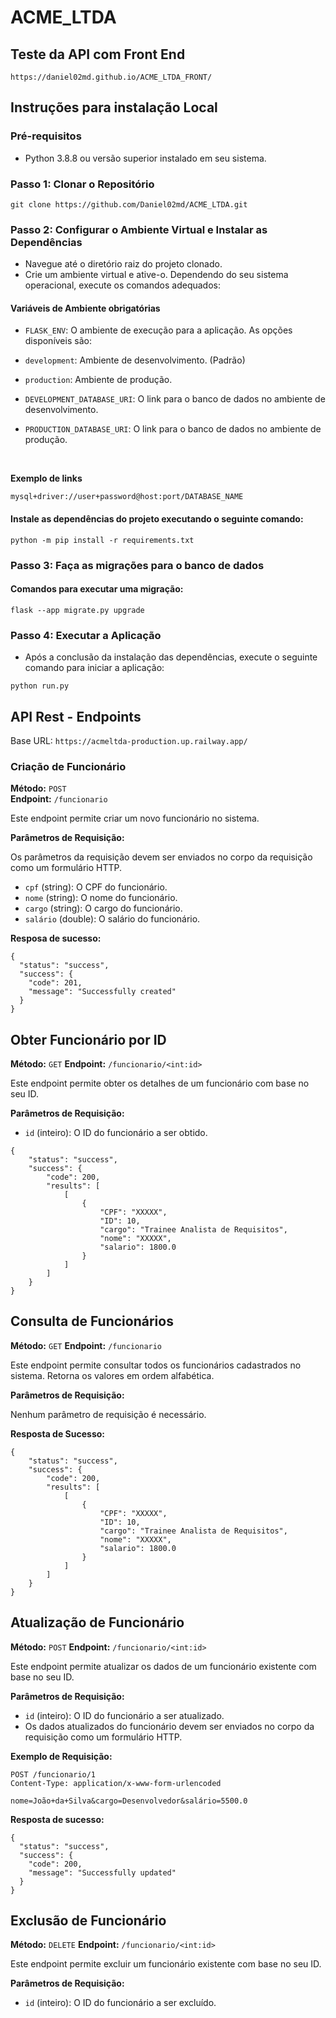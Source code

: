 # ACME_LTDA
## Teste da API com Front End
```
https://daniel02md.github.io/ACME_LTDA_FRONT/
```

## Instruções para instalação Local

### Pré-requisitos

-  Python 3.8.8 ou versão superior instalado em seu sistema.


### Passo 1: Clonar o Repositório
```
git clone https://github.com/Daniel02md/ACME_LTDA.git
```

### Passo 2: Configurar o Ambiente Virtual e Instalar as Dependências

- Navegue até o diretório raiz do projeto clonado.
- Crie um ambiente virtual e ative-o. Dependendo do seu sistema operacional, execute os comandos adequados:

#### Variáveis de Ambiente obrigatórias

- `FLASK_ENV`: O ambiente de execução para a aplicação. As opções disponíveis são:

- `development`: Ambiente de desenvolvimento. (Padrão)
- `production`: Ambiente de produção. 
- `DEVELOPMENT_DATABASE_URI`: O link para o banco de dados no ambiente de desenvolvimento.
- `PRODUCTION_DATABASE_URI`: O link para o banco de dados no ambiente de produção. 
<br>

**Exemplo de links**

```
mysql+driver://user+password@host:port/DATABASE_NAME
```

#### Instale as dependências do projeto executando o seguinte comando:

```
python -m pip install -r requirements.txt
```

### Passo 3: Faça as migrações para o banco de dados

#### Comandos para executar uma migração:
```
flask --app migrate.py upgrade
```

### Passo 4: Executar a Aplicação

- Após a conclusão da instalação das dependências, execute o seguinte comando para iniciar a aplicação:
```
python run.py
```

## API Rest - Endpoints

Base URL: `https://acmeltda-production.up.railway.app/`

### Criação de Funcionário

**Método:** `POST` 
<br>
**Endpoint:** `/funcionario`

Este endpoint permite criar um novo funcionário no sistema.

**Parâmetros de Requisição:**

Os parâmetros da requisição devem ser enviados no corpo da requisição como um formulário HTTP.

- `cpf` (string): O CPF do funcionário.
- `nome` (string): O nome do funcionário.
- `cargo` (string): O cargo do funcionário.
- `salário` (double): O salário do funcionário.

**Resposa de sucesso:**

```
{
  "status": "success",
  "success": {
    "code": 201,
    "message": "Successfully created"
  }
}
```
## Obter Funcionário por ID

**Método:** `GET`
**Endpoint:** `/funcionario/<int:id>`

Este endpoint permite obter os detalhes de um funcionário com base no seu ID.

**Parâmetros de Requisição:**

- `id` (inteiro): O ID do funcionário a ser obtido.

```
{
    "status": "success",
    "success": {
        "code": 200,
        "results": [
            [
                {
                    "CPF": "XXXXX",
                    "ID": 10,
                    "cargo": "Trainee Analista de Requisitos",
                    "nome": "XXXXX",
                    "salario": 1800.0
                }
            ]
        ]
    }
}
```

## Consulta de Funcionários

**Método:** `GET`
**Endpoint:** `/funcionario`

Este endpoint permite consultar todos os funcionários cadastrados no sistema. Retorna os valores em ordem alfabética.

**Parâmetros de Requisição:**

Nenhum parâmetro de requisição é necessário.

**Resposta de Sucesso:**

```
{
    "status": "success",
    "success": {
        "code": 200,
        "results": [
            [
                {
                    "CPF": "XXXXX",
                    "ID": 10,
                    "cargo": "Trainee Analista de Requisitos",
                    "nome": "XXXXX",
                    "salario": 1800.0
                }
            ]
        ]
    }
}
```
## Atualização de Funcionário

**Método:** `POST`
**Endpoint:** `/funcionario/<int:id>`

Este endpoint permite atualizar os dados de um funcionário existente com base no seu ID.

**Parâmetros de Requisição:**

- `id` (inteiro): O ID do funcionário a ser atualizado.
- Os dados atualizados do funcionário devem ser enviados no corpo da requisição como um formulário HTTP.

**Exemplo de Requisição:**

```http
POST /funcionario/1
Content-Type: application/x-www-form-urlencoded

nome=João+da+Silva&cargo=Desenvolvedor&salário=5500.0
```


**Resposta de sucesso:**
```
{
  "status": "success",
  "success": {
    "code": 200,
    "message": "Successfully updated"
  }
}
```
## Exclusão de Funcionário

**Método:** `DELETE`
**Endpoint:** `/funcionario/<int:id>`

Este endpoint permite excluir um funcionário existente com base no seu ID.

**Parâmetros de Requisição:**

- `id` (inteiro): O ID do funcionário a ser excluído.

